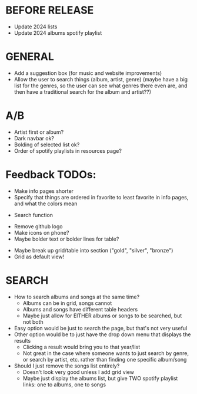 # BEFORE RELEASE
* Update 2024 lists
* Update 2024 albums spotify playlist


# GENERAL
* Add a suggestion box (for music and website improvements)
* Allow the user to search things (album, artist, genre) (maybe have a big list for the genres, so the user can see what genres there even are, and then have a traditional search for the album and artist??)

# A/B
* Artist first or album?
* Dark navbar ok?
* Bolding of selected list ok?
* Order of spotify playlists in resources page?



# Feedback TODOs:
+ Make info pages shorter
+ Specify that things are ordered in favorite to least favorite in info pages, and what the colors mean
- Search function
+ Remove github logo
+ Make icons on phone?
+ Maybe bolder text or bolder lines for table?
- Maybe break up grid/table into section ("gold", "silver", "bronze")
- Grid as default view!


# SEARCH
* How to search albums and songs at the same time?
    - Albums can be in grid, songs cannot
    - Albums and songs have different table headers
    - Maybe just allow for EITHER albums or songs to be searched, but not both
* Easy option would be just to search the page, but that's not very useful
* Other option would be to just have the drop down menu that displays the results
    - Clicking a result would bring you to that year/list
    - Not great in the case where someone wants to just search by genre, or search by artist, etc. rather than finding one specific album/song
* Should I just remove the songs list entirely?
    - Doesn't look very good unless I add grid view
    - Maybe just display the albums list, but give TWO spotify playlist links: one to albums, one to songs
